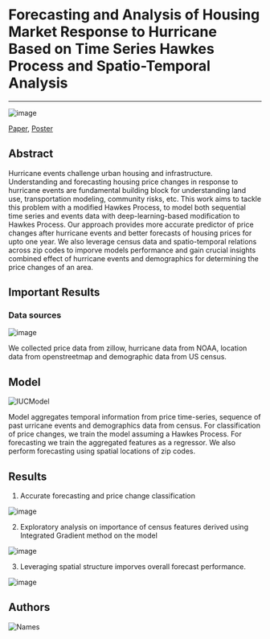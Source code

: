 # Forecasting and Analysis of Housing Market Response to Hurricane Based on Time Series Hawkes Process and Spatio-Temporal Analysis
---
![image](https://user-images.githubusercontent.com/14800775/233230348-7e5ec137-2d84-4661-bb45-bdc1924dc8db.png)

[Paper](https://drive.google.com/file/d/1Gz9OQfuu2qGvD0H6kER18pgWzkVeTVlX/view?usp=sharing), [Poster](https://github.com/kage08/IUC_Project/blob/main/Poster.pdf)

## Abstract

Hurricane events challenge urban housing and infrastructure. Understanding and forecasting housing
price changes in response to hurricane events are fundamental building block
for understanding land use, transportation modeling, community risks, etc. This work aims to tackle this problem with a modified
Hawkes Process, to model both sequential time series and events
data with deep-learning-based modification to Hawkes Process. Our approach provides more accurate predictor of price changes after hurricane events and better forecasts of housing prices for upto one year.
We also leverage census data and spatio-temporal relations across zip codes to imporve models performance and gain crucial insights combined effect of hurricane events and demographics
for determining the price changes of an area.


## Important Results

### Data sources
![image](https://user-images.githubusercontent.com/14800775/233231623-13f1c8ce-747b-44d8-9313-fb5fa5f7b9b0.png)

We collected price data from zillow, hurricane data from NOAA, location data from openstreetmap and demographic data from US census.

## Model

![IUCModel](https://user-images.githubusercontent.com/14800775/233233455-c58b451b-d650-4bbf-9081-459d9e187092.png)

Model aggregates temporal information from price time-series, sequence of past urricane events and demographics data from census.
For classification of price changes, we train the model assuming a Hawkes Process. 
For forecasting we train the aggregated features as a regressor. We also perform forecasting using spatial locations of zip codes.

## Results

1. Accurate forecasting and price change classification

![image](https://user-images.githubusercontent.com/14800775/233233773-6c97a2fe-6b05-42cd-95c2-d259934c8670.png)

2. Exploratory analysis on importance of census features derived using Integrated Gradient method on the model

![image](https://user-images.githubusercontent.com/14800775/233233953-ba8af37f-79fd-4ae1-a5b0-4f2c83b55211.png)

3. Leveraging spatial structure imporves overall forecast performance.

![image](https://user-images.githubusercontent.com/14800775/233234141-aba3105f-ee88-4927-a18b-2b16c9ffc544.png)

## Authors
![Names](https://user-images.githubusercontent.com/14800775/233234842-9069018c-76b7-4947-9041-03ff4dd92428.png)

